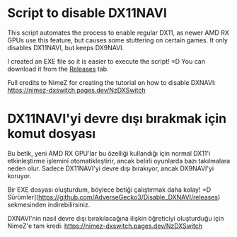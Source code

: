 # Script to disable DX11NAVI

This script automates the process to enable regular DX11, as newer AMD RX GPUs use this feature, but causes some stuttering on certain games.
It only disables DX11NAVI, but keeps DX9NAVI.

I created an EXE file so it is easier to execute the script! =D
You can download it from the [Releases](https://github.com/AdverseGecko3/Disable_DXNAVI/releases) tab.

Full credits to NimeZ for creating the tutorial on how to disable DXNAVI: https://nimez-dxswitch.pages.dev/NzDXSwitch


# DX11NAVI'yi devre dışı bırakmak için komut dosyası

Bu betik, yeni AMD RX GPU'lar bu özelliği kullandığı için normal DX11'i etkinleştirme işlemini otomatikleştirir, ancak belirli oyunlarda bazı takılmalara neden olur.
Sadece DX11NAVI'yi devre dışı bırakıyor, ancak DX9NAVI'yi koruyor.

Bir EXE dosyası oluşturdum, böylece betiği çalıştırmak daha kolay! =D
Sürümler](https://github.com/AdverseGecko3/Disable_DXNAVI/releases) sekmesinden indirebilirsiniz.

DXNAVI'nin nasıl devre dışı bırakılacağına ilişkin öğreticiyi oluşturduğu için NimeZ'e tam kredi: https://nimez-dxswitch.pages.dev/NzDXSwitch
